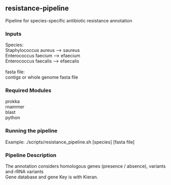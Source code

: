 ## resistance-pipeline
Pipeline for species-specific antibiotic resistance annotation <br />

### Inputs
Species:  <br />
Staphylococcus aureus --> saureus  <br />
Enterococcus faecium  --> efaecium  <br />
Enterococcus faecalis --> efaecalis  <br />
  <br />
fasta file:  <br />
contigs or whole genome fasta file  <br />
  
### Required Modules
prokka  <br />
rnammer  <br />
blast  <br />
python  <br />

### Running the pipeline
Example: ./scripts/resistance_pipeline.sh [species] [fasta file]  <br />

### Pipeline Description
The annotation considers homologous genes (presence / absence), variants and rRNA variants  <br />
Gene database and gene Key is with Kieran.  <br />

